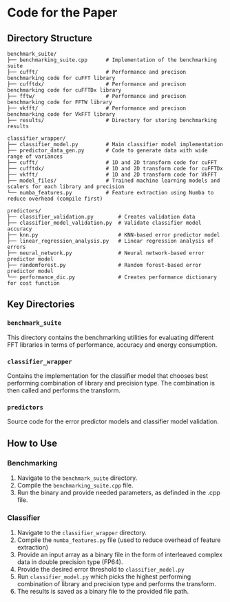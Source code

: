 # Code for the Paper

## Directory Structure

```
benchmark_suite/
├── benchmarking_suite.cpp      # Implementation of the benchmarking suite
├── cufft/                      # Performance and precison benchmarking code for cuFFT library
├── cufftdx/                    # Performance and precison benchmarking code for cuFFTDx library
├── fftw/                       # Performance and precison benchmarking code for FFTW library
├── vkfft/                      # Performance and precison benchmarking code for VkFFT library
├── results/                    # Directory for storing benchmarking results

classifier_wrapper/
├── classifier_model.py         # Main classifier model implementation
├── predictor_data_gen.py       # Code to generate data with wide range of variances
├── cufft/                      # 1D and 2D transform code for cuFFT
├── cufftdx/                    # 1D and 2D transform code for cuFFTDx
├── vkfft/                      # 1D and 2D transform code for VkFFT
├── model_files/                # Trained machine learning models and scalers for each library and precision
└── numba_features.py           # Feature extraction using Numba to reduce overhead (compile first)

predictors/
├── classifier_validation.py        # Creates validation data
├── classifier_model_validation.py  # Validate classifier model accuracy
├── knn.py                          # KNN-based error predictor model
├── linear_regression_analysis.py   # Linear regression analysis of errors
├── neural_network.py               # Neural network-based error predictor model
├── randomforest.py                 # Random forest-based error predictor model
└── performance_dic.py              # Creates performance dictionary for cost function
```

## Key Directories

### `benchmark_suite`
This directory contains the benchmarking utilities for evaluating different FFT libraries in terms of performance, accuracy and energy consumption.

### `classifier_wrapper`
Contains the implementation for the classifier model that chooses best performing combination of library and precision type. The combination is then called and performs the transform.

### `predictors`
Source code for the error predictor models and classifier model validation.

## How to Use

### Benchmarking
1. Navigate to the `benchmark_suite` directory.
2. Compile the `benchmarking_suite.cpp` file.
3. Run the binary and provide needed parameters, as definded in the .cpp file.

### Classifier
1. Navigate to the `classifier_wrapper` directory.
2. Compile the `numba_features.py` file (used to reduce overhead of feature extraction)
3. Provide an input array as a binary file in the form of interleaved complex data in double precision type (FP64).
4. Provide the desired error threshold to `classifier_model.py` 
5. Run `classifier_model.py` which picks the highest performing combination of library and precision type and performs the transform. 
6. The results is saved as a binary file to the provided file path.

